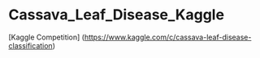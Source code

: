 # Cassava_Leaf_Disease_Kaggle
[Kaggle Competition] (https://www.kaggle.com/c/cassava-leaf-disease-classification)
